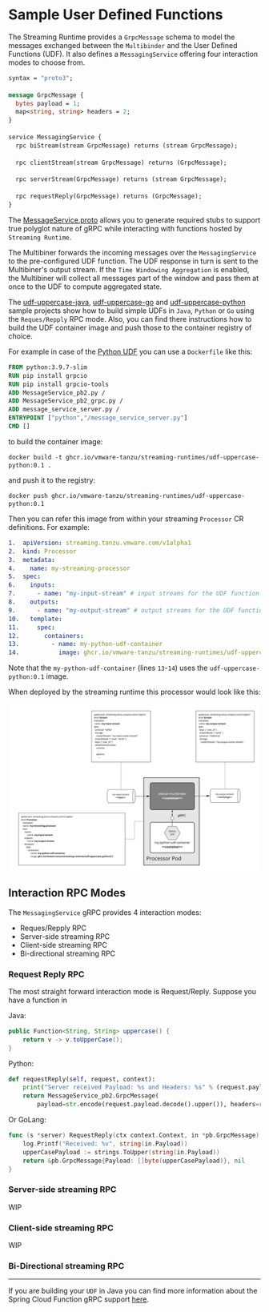 # Sample User Defined Functions

The Streaming Runtime provides a `GrpcMessage` schema to model the messages exchanged between the `Multibinder` and the User Defined Functions (UDF).
It also defines a `MessagingService` offering four interaction modes to choose from. 

```protobuf
syntax = "proto3";

message GrpcMessage {
  bytes payload = 1;
  map<string, string> headers = 2;
}

service MessagingService {
  rpc biStream(stream GrpcMessage) returns (stream GrpcMessage);

  rpc clientStream(stream GrpcMessage) returns (GrpcMessage);

  rpc serverStream(GrpcMessage) returns (stream GrpcMessage);

  rpc requestReply(GrpcMessage) returns (GrpcMessage);
}
```

The [MessageService.proto](./MessageService.proto) allows you to generate required stubs to support true polyglot nature of gRPC while interacting with functions hosted by `Streaming Runtime`.

The Multibiner forwards the incoming messages over the `MessagingService` to the pre-configured UDF function.
The UDF response in turn is sent to the Multibiner's output stream.
If the `Time Windowing Aggregation` is enabled, the Multibiner will collect all messages part of the window and pass them at once to the UDF to compute aggregated state.

The [udf-uppercase-java](./udf-uppercase-java), [udf-uppercase-go](./udf-uppercase-go) and [udf-uppercase-python](./udf-uppercase-python) sample projects
show how to build simple UDFs in `Java`, `Python` or `Go` using the `Reques/Repply` RPC mode.
Also, you can find there instructions how to build the UDF container image and push those to the container registry of choice.

For example in case of the [Python UDF](./udf-uppercase-python) you can use a `Dockerfile` like this:

```dockerfile
FROM python:3.9.7-slim
RUN pip install grpcio
RUN pip install grpcio-tools
ADD MessageService_pb2.py /
ADD MessageService_pb2_grpc.py /
ADD message_service_server.py /
ENTRYPOINT ["python","/message_service_server.py"]
CMD []
```

to build the container image:
```shell
docker build -t ghcr.io/vmware-tanzu/streaming-runtimes/udf-uppercase-python:0.1 .
```
and push it to the registry:
```shell
docker push ghcr.io/vmware-tanzu/streaming-runtimes/udf-uppercase-python:0.1
```

Then you can refer this image from within your streaming `Processor` CR definitions. 
For example:

```yaml
1.  apiVersion: streaming.tanzu.vmware.com/v1alpha1
2.  kind: Processor
3.  metadata:
4.    name: my-streaming-processor
5.  spec:
6.    inputs: 
7.      - name: "my-input-stream" # input streams for the UDF function  
8.    outputs: 
9.      - name: "my-output-stream" # output streams for the UDF function        
10.   template:
11.     spec:
12.       containers:
13.         - name: my-python-udf-container
14.           image: ghcr.io/vmware-tanzu/streaming-runtimes/udf-uppercase-python:0.1
```

Note that the `my-python-udf-container` (lines `13`-`14`) uses the `udf-uppercase-python:0.1` image.

When deployed by the streaming runtime this processor would look like this:

![Python UDF Flow](./streaming-runtime-python-udf-pipeline.jpg)


## Interaction RPC Modes

The `MessagingService` gRPC provides 4 interaction modes:

* Reques/Repply RPC
* Server-side streaming RPC
* Client-side streaming RPC
* Bi-directional streaming RPC

### Request Reply RPC

The most straight forward interaction mode is Request/Reply. Suppose you have a function in

Java:
```java
public Function<String, String> uppercase() {
    return v -> v.toUpperCase();
}
```

Python:
```python
def requestReply(self, request, context):
    print("Server received Payload: %s and Headers: %s" % (request.payload.decode(), request.headers))
    return MessageService_pb2.GrpcMessage(
        payload=str.encode(request.payload.decode().upper()), headers=request.headers)
```

Or GoLang:
```go
func (s *server) RequestReply(ctx context.Context, in *pb.GrpcMessage) (*pb.GrpcMessage, error) {
    log.Printf("Received: %v", string(in.Payload))
    upperCasePayload := strings.ToUpper(string(in.Payload))
    return &pb.GrpcMessage{Payload: []byte(upperCasePayload)}, nil
}
```

### Server-side streaming RPC
WIP

### Client-side streaming RPC
WIP

### Bi-Directional streaming RPC

----

If you are building your `UDF` in Java you can find more information about the Spring Cloud Function gRPC support [here](https://github.com/spring-cloud/spring-cloud-function/blob/v3.2.1/spring-cloud-function-adapters/spring-cloud-function-grpc/README.md).